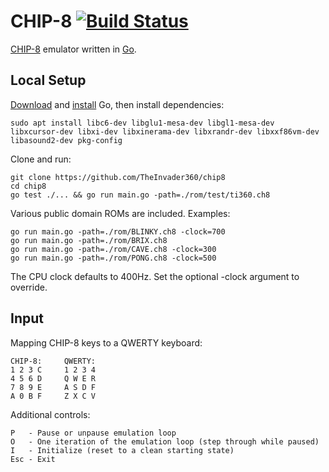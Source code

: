 # CHIP-8 [![Build Status](https://travis-ci.com/TheInvader360/chip8.svg?branch=master)](https://travis-ci.com/TheInvader360/chip8)

[CHIP-8](https://en.wikipedia.org/wiki/CHIP-8) emulator written in [Go](https://golang.org/).


## Local Setup

[Download](https://golang.org/dl) and [install](https://golang.org/doc/install) Go, then install dependencies:

    sudo apt install libc6-dev libglu1-mesa-dev libgl1-mesa-dev libxcursor-dev libxi-dev libxinerama-dev libxrandr-dev libxxf86vm-dev libasound2-dev pkg-config

Clone and run:

    git clone https://github.com/TheInvader360/chip8
    cd chip8
    go test ./... && go run main.go -path=./rom/test/ti360.ch8

Various public domain ROMs are included. Examples:

    go run main.go -path=./rom/BLINKY.ch8 -clock=700
    go run main.go -path=./rom/BRIX.ch8
    go run main.go -path=./rom/CAVE.ch8 -clock=300
    go run main.go -path=./rom/PONG.ch8 -clock=500

The CPU clock defaults to 400Hz. Set the optional -clock argument to override.

## Input

Mapping CHIP-8 keys to a QWERTY keyboard:

    CHIP-8:     QWERTY:
    1 2 3 C     1 2 3 4
    4 5 6 D     Q W E R
    7 8 9 E     A S D F
    A 0 B F     Z X C V

Additional controls:

    P   - Pause or unpause emulation loop
    O   - One iteration of the emulation loop (step through while paused)
    I   - Initialize (reset to a clean starting state)
    Esc - Exit

